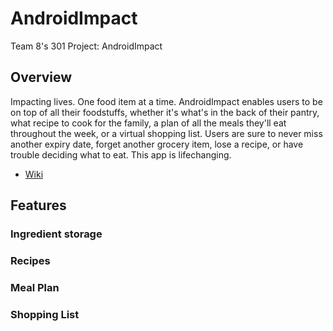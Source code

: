 # AndroidImpact

Team 8's 301 Project: AndroidImpact
## Overview
Impacting lives. One food item at a time. AndroidImpact enables users to be on top of all their foodstuffs,
whether it's what's in the back of their pantry, what recipe to cook for the family, a plan of all the meals 
they'll eat throughout the week, or a virtual shopping list. Users are sure to never miss another expiry date,
forget another grocery item, lose a recipe, or have trouble deciding what to eat. This app is lifechanging.

- [Wiki](https://github.com/CMPUT301F22T08/AndroidImpact/wiki)

## Features
### Ingredient storage
### Recipes
### Meal Plan
### Shopping List
